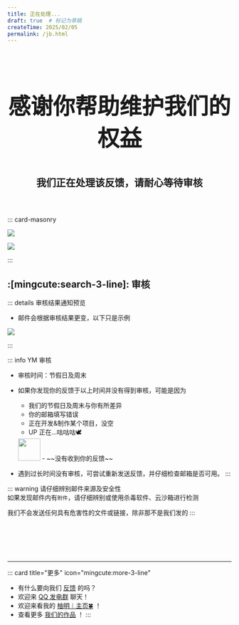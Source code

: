 ```yaml
---
title: 正在处理...
draft: true  # 标记为草稿
createTime: 2025/02/05
permalink: /jb.html
---
```


<div style="text-align: center; ">
    <p style="font-size: 50px; font-weight: 650; margin-top: 100px">感谢你帮助维护我们的权益</p>
    <p style="font-size: 22px; font-weight: 650; margin-top: 36px;">我们正在处理该反馈，请耐心等待审核</p>
    <p style="margin-top: 60px;"></p>
    <LinkCard title="举报违规行为" icon="mingcute:alert-line" href="/notes/反馈中心/举报违规行为.html" />
    <LinkCard title="反馈中心" icon="mingcute:navigation-line" href="/notes/反馈中心/" />
</div>

::: card-masonry

![](https://ri.youming.v6.army/fkzx.png)

![](https://ri.youming.v6.army/jb.png)

:::

## :[mingcute:search-3-line]: 审核

::: details 审核结果通知预览
- 邮件会根据审核结果更变，以下只是示例

![](https://ri.youming.v6.army/sh-fk.png)

:::

::: info YM 审核
- 审核时间：节假日及周末
- 如果你发现你的反馈于以上时间并没有得到审核，可能是因为

  - 我们的节假日及周末与你有所差异
  - 你的邮箱填写错误
  - 正在开发&制作某个项目，没空
  - UP 正在...咕咕咕🕊️  
  <img src="https://ri.youming.v6.army/gezi.png" width="50px">
  - ~~没有收到你的反馈~~

- 遇到过长时间没有审核，可尝试重新发送反馈，并仔细检查邮箱是否可用。
:::

::: warning
请仔细辨别邮件来源及安全性  
如果发现邮件内有`附件`，请仔细辨别或使用杀毒软件、云沙箱进行检测  

我们不会发送任何具有危害性的文件或链接，除非那不是我们发的
:::

<p style="margin-top: 100px"></p>

---

::: card title="更多" icon="mingcute:more-3-line"

- 有什么要向我们 [反馈](/notes/反馈中心/) 的吗？
- 欢迎来 [QQ 发电群](/链接.html#qq-群) 聊天！
- 欢迎来看我的 [柚明︱主页🍀](https://home.youming.v6.army/) ！
- 查看更多 [我们的作品](/notes/MC-鼠标指针) ！
:::